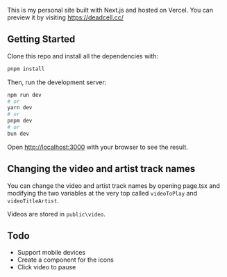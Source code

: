 This is my personal site built with Next.js and hosted on Vercel. You can preview it by visiting https://deadcell.cc/

## Getting Started

Clone this repo and install all the dependencies with:

```bash
pnpm install
```

Then, run the development server:

```bash
npm run dev
# or
yarn dev
# or
pnpm dev
# or
bun dev
```

Open [http://localhost:3000](http://localhost:3000) with your browser to see the result.



## Changing the video and artist track names

You can change the video and artist track names by opening page.tsx and modifying the two variables at the very top called `videoToPlay` and `videoTitleArtist`.

Videos are stored in `public\video`.

## Todo

- Support mobile devices
- Create a component for the icons
- Click video to pause

